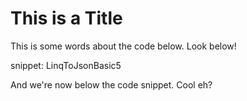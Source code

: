 ﻿# This is a Title

This is some words about the code below. Look below!

snippet: LinqToJsonBasic5

And we're now below the code snippet. Cool eh?